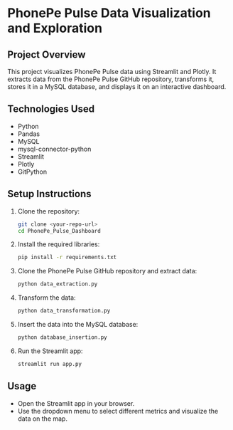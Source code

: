 # PhonePe Pulse Data Visualization and Exploration

## Project Overview
This project visualizes PhonePe Pulse data using Streamlit and Plotly. It extracts data from the PhonePe Pulse GitHub repository, transforms it, stores it in a MySQL database, and displays it on an interactive dashboard.

## Technologies Used
- Python
- Pandas
- MySQL
- mysql-connector-python
- Streamlit
- Plotly
- GitPython

## Setup Instructions

1. Clone the repository:
    ```bash
    git clone <your-repo-url>
    cd PhonePe_Pulse_Dashboard
    ```

2. Install the required libraries:
    ```bash
    pip install -r requirements.txt
    ```

3. Clone the PhonePe Pulse GitHub repository and extract data:
    ```bash
    python data_extraction.py
    ```

4. Transform the data:
    ```bash
    python data_transformation.py
    ```

5. Insert the data into the MySQL database:
    ```bash
    python database_insertion.py
    ```

6. Run the Streamlit app:
    ```bash
    streamlit run app.py
    ```

## Usage
- Open the Streamlit app in your browser.
- Use the dropdown menu to select different metrics and visualize the data on the map.
